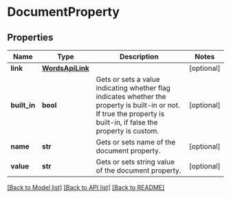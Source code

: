 # DocumentProperty

## Properties
Name | Type | Description | Notes
------------ | ------------- | ------------- | -------------
**link** | [**WordsApiLink**](WordsApiLink.md) |  | [optional] 
**built_in** | **bool** | Gets or sets a value indicating whether flag indicates whether the property is built-in or not. If true the property is built-in, if false the property is custom. | [optional] 
**name** | **str** | Gets or sets name of the document property. | [optional] 
**value** | **str** | Gets or sets string value of the document property. | [optional] 

[[Back to Model list]](../README.md#documentation-for-models) [[Back to API list]](../README.md#documentation-for-api-endpoints) [[Back to README]](../README.md)

